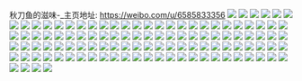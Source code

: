 秋刀鱼的滋味-_主页地址: https://weibo.com/u/6585833356 
![](https://wx4.sinaimg.cn/mw2000/007bHu6Ely1h8wj99cv1cj30zk0k0783.jpg) 
![](https://wx4.sinaimg.cn/mw2000/007bHu6Ely1h8wj9bjqw1j30u0140ag4.jpg) 
![](https://wx4.sinaimg.cn/mw2000/007bHu6Ely1h8wk7pokmpj30u012uajf.jpg) 
![](https://wx4.sinaimg.cn/mw2000/007bHu6Ely1h8wk777q0ej30u012t486.jpg) 
![](https://wx4.sinaimg.cn/mw2000/007bHu6Ely1h85o1bwnloj30ta7pse82.jpg) 
![](https://wx4.sinaimg.cn/mw2000/007bHu6Ely1h85o25rjxlj30u07fthdu.jpg) 
![](https://wx4.sinaimg.cn/mw2000/007bHu6Ely1h85o2xshqgj30pn7ps1ky.jpg) 
![](https://wx4.sinaimg.cn/mw2000/007bHu6Ely1h7c7zzrizpj31t92fpx6p.jpg) 
![](https://wx4.sinaimg.cn/mw2000/007bHu6Ely1h79uttztgyj33402c07wl.jpg) 
![](https://wx4.sinaimg.cn/mw2000/007bHu6Ely1h79utwc7euj33402c0b2d.jpg) 
![](https://wx4.sinaimg.cn/mw2000/007bHu6Ely1h79utwz976j30zo256wgo.jpg) 
![](https://wx4.sinaimg.cn/mw2000/007bHu6Ely1h72f1og621j30zo1qj7wh.jpg) 
![](https://wx4.sinaimg.cn/mw2000/007bHu6Ely1h72f7f8vx5j32c0340qv6.jpg) 
![](https://wx4.sinaimg.cn/mw2000/007bHu6Ely1h72f7gjnu2j33402c0qv6.jpg) 
![](https://wx4.sinaimg.cn/mw2000/007bHu6Ely1h72f7drt3dj331l1lox6q.jpg) 
![](https://wx4.sinaimg.cn/mw2000/007bHu6Ely1h72f7hru5nj32c0340b2a.jpg) 
![](https://wx4.sinaimg.cn/mw2000/007bHu6Ely1h72f96mfxsj329x2nekjl.jpg) 
![](https://wx4.sinaimg.cn/mw2000/007bHu6Ely1h72fb30z0hj32c0340hdw.jpg) 
![](https://wx4.sinaimg.cn/mw2000/007bHu6Ely1h72fb49dyxj31o81551kx.jpg) 
![](https://wx4.sinaimg.cn/mw2000/007bHu6Ely1h72fduodedj32c0340e83.jpg) 
![](https://wx4.sinaimg.cn/mw2000/007bHu6Ely1h70k44an7wj32c0340kjm.jpg) 
![](https://wx4.sinaimg.cn/mw2000/007bHu6Ely1h6sg52e9cej30uo0etwei.jpg) 
![](https://wx4.sinaimg.cn/mw2000/007bHu6Ely1h6ol0pvzsoj30qa0eit9m.jpg) 
![](https://wx4.sinaimg.cn/mw2000/007bHu6Ely1h6nq0uh8b4j318o1sa14l.jpg) 
![](https://wx4.sinaimg.cn/mw2000/007bHu6Ely1h6nq10rep2j33402c0b2c.jpg) 
![](https://wx4.sinaimg.cn/mw2000/007bHu6Ely1h6nq14r2dyj33402c0e83.jpg) 
![](https://wx4.sinaimg.cn/mw2000/007bHu6Ely1h6jb1szuqej30ze0u0750.jpg) 
![](https://wx4.sinaimg.cn/mw2000/007bHu6Ely1h6j4gvcwbtj31sc2dsqhs.jpg) 
![](https://wx4.sinaimg.cn/mw2000/007bHu6Ely1h6j4gw27p5j30zk0k0t99.jpg) 
![](https://wx4.sinaimg.cn/mw2000/007bHu6Ely1h6338l8fa1j32c0340hdu.jpg) 
![](https://wx4.sinaimg.cn/mw2000/007bHu6Ely1h5znng6gyxj32a32uy1kz.jpg) 
![](https://wx4.sinaimg.cn/mw2000/007bHu6Ely1h5znnijevsj31sc2dskjm.jpg) 
![](https://wx4.sinaimg.cn/mw2000/007bHu6Ely1h5znnktlnlj32c03407wj.jpg) 
![](https://wx4.sinaimg.cn/mw2000/007bHu6Ely1h4ycqz3q97j308w08wgm5.jpg) 
![](https://wx4.sinaimg.cn/mw2000/007bHu6Ely1h48smbnzjxj32c03404qq.jpg) 
![](https://wx4.sinaimg.cn/mw2000/007bHu6Ely1h48smdkxewj32c0340u0y.jpg) 
![](https://wx4.sinaimg.cn/mw2000/007bHu6Ely1h48sm6bkexj32c03404qq.jpg) 
![](https://wx4.sinaimg.cn/mw2000/007bHu6Ely1h48srgti5jj32c0340qv6.jpg) 
![](https://wx4.sinaimg.cn/mw2000/007bHu6Ely1h48srjuah1j33402c0npe.jpg) 
![](https://wx4.sinaimg.cn/mw2000/007bHu6Ely1h48ss9mwycj31sc1scb29.jpg) 
![](https://wx4.sinaimg.cn/mw2000/007bHu6Ely1h1u3sszmrkj33402c07wl.jpg) 
![](https://wx4.sinaimg.cn/mw2000/007bHu6Ely1h1u3swtaeyj33402c0npf.jpg) 
![](https://wx4.sinaimg.cn/mw2000/007bHu6Ely1gzvkq1d2ojj30u0140133.jpg) 
![](https://wx4.sinaimg.cn/mw2000/007bHu6Ely1gzvkq2op0lj30u0140akr.jpg) 
![](https://wx4.sinaimg.cn/mw2000/007bHu6Ely1gyi4c12mxbj30mu0ug40g.jpg) 
![](https://wx4.sinaimg.cn/mw2000/007bHu6Ely1gyi4bxhp1kj30ir0ozgoe.jpg) 
![](https://wx4.sinaimg.cn/mw2000/007bHu6Ely1gyi4bxuvadj30mi0tzmzw.jpg) 
![](https://wx4.sinaimg.cn/mw2000/007bHu6Ely1gyi4cnclwoj30u01hcwjk.jpg) 
![](https://wx4.sinaimg.cn/mw2000/007bHu6Ely1gyi4c7eyvgj30rs15ojwj.jpg) 
![](https://wx4.sinaimg.cn/mw2000/007bHu6Ely1gyi4bwir11j30u00u0jul.jpg) 
![](https://wx4.sinaimg.cn/mw2000/007bHu6Ely1gyi4ct0t0fj30u01hctg9.jpg) 
![](https://wx4.sinaimg.cn/mw2000/007bHu6Ely1gyi4bzw18uj30u013iaeh.jpg) 
![](https://wx4.sinaimg.cn/mw2000/007bHu6Ely1gyi4by89gmj30lc0lcad6.jpg) 
![](https://wx4.sinaimg.cn/mw2000/007bHu6Ely1gyi4c1wfafj30qo0qowhn.jpg) 
![](https://wx4.sinaimg.cn/mw2000/007bHu6Ely1gyi4c2gbonj30u0134n1v.jpg) 
![](https://wx4.sinaimg.cn/mw2000/007bHu6Ely1gyi4c3hpisj30u013y42d.jpg) 
![](https://wx4.sinaimg.cn/mw2000/007bHu6Ely1gyi4bx480kj30u013zte7.jpg) 
![](https://wx4.sinaimg.cn/mw2000/007bHu6Ely1gyi4c42b0uj30u00u0q5o.jpg) 
![](https://wx4.sinaimg.cn/mw2000/007bHu6Ely1gyi4c53m53j30u00yfn1k.jpg) 
![](https://wx4.sinaimg.cn/mw2000/007bHu6Ely1gyi4byurfvj30k00p076q.jpg) 
![](https://wx4.sinaimg.cn/mw2000/007bHu6Ely1gyi4c6dy0nj30qo0x0q5y.jpg) 
![](https://wx4.sinaimg.cn/mw2000/007bHu6Ely1gyi4c6tbdoj30go0m7t9z.jpg) 
![](https://wx4.sinaimg.cn/mw2000/007bHu6Ely1gthk32akwrj30k00euglz.jpg) 
![](https://wx4.sinaimg.cn/mw2000/007bHu6Ely1ggn4tc8gbnj32c0340b2a.jpg) 
![](https://wx4.sinaimg.cn/mw2000/007bHu6Ely1ggn4tdjjxej31tv2alnpd.jpg) 
![](https://wx4.sinaimg.cn/mw2000/007bHu6Ely1ggn4teikg1j31kn2dsb29.jpg) 
![](https://wx4.sinaimg.cn/mw2000/007bHu6Ely1ggiqszafxwj32c0340npd.jpg) 
![](https://wx4.sinaimg.cn/mw2000/007bHu6Ely1ggiqt1i4raj32c0340npd.jpg) 
![](https://wx4.sinaimg.cn/mw2000/007bHu6Ely1ggiqsx6oo0j32c0340npd.jpg) 
![](https://wx4.sinaimg.cn/mw2000/007bHu6Ely1gghn9emdcoj321y2wex6q.jpg) 
![](https://wx4.sinaimg.cn/mw2000/007bHu6Ely1gghna3mye6j32c0340u0z.jpg) 
![](https://wx4.sinaimg.cn/mw2000/007bHu6Ely1gghna9nabnj32362rchdv.jpg) 
![](https://wx4.sinaimg.cn/mw2000/007bHu6Ely1gghn9aiu1yj32c0340hdu.jpg) 
![](https://wx4.sinaimg.cn/mw2000/007bHu6Ely1gfs2fh1m27j30k00p8dia.jpg) 
![](https://wx4.sinaimg.cn/mw2000/007bHu6Ely1gf8i7iqhqyj31400u017q.jpg) 
![](https://wx4.sinaimg.cn/mw2000/007bHu6Ely1gf8i72wcgdj31400u0an6.jpg) 
![](https://wx4.sinaimg.cn/mw2000/007bHu6Ely1gf8i738wpvj30u00xkwsx.jpg) 
![](https://wx4.sinaimg.cn/mw2000/007bHu6Ely1gf8i74bpg1j30u0140al1.jpg) 
![](https://wx4.sinaimg.cn/mw2000/007bHu6Ely1gewg7r2tshj30yi1pctxf.jpg) 
![](https://wx4.sinaimg.cn/mw2000/007bHu6Ely1geqoh5xty6j33402c0u0z.jpg) 
![](https://wx4.sinaimg.cn/mw2000/007bHu6Ely1geqohau0ooj32c0340x6s.jpg) 
![](https://wx4.sinaimg.cn/mw2000/007bHu6Ely1geqohchn3hj32c0340x6p.jpg) 
![](https://wx4.sinaimg.cn/mw2000/007bHu6Ely1geqohe0mbij330b2bye82.jpg) 
![](https://wx4.sinaimg.cn/mw2000/007bHu6Ely1geqoheojpdj31400u0102.jpg) 
![](https://wx4.sinaimg.cn/mw2000/007bHu6Ely1geqohgd0ohj30rs2zfu0x.jpg) 
![](https://wx4.sinaimg.cn/mw2000/007bHu6Ely1geqohk5numj32301k9b29.jpg) 
![](https://wx4.sinaimg.cn/mw2000/007bHu6Ely1geqohiqhc5j32c031nnpd.jpg) 
![](https://wx4.sinaimg.cn/mw2000/007bHu6Ely1ge3o6irhnzj30gq0cfjug.jpg) 
![](https://wx4.sinaimg.cn/mw2000/007bHu6Ely1ge3o6j3rl4j30qo0qowh9.jpg) 
![](https://wx4.sinaimg.cn/mw2000/007bHu6Ely1gdrfqi06mtj30u01407f2.jpg) 
![](https://wx4.sinaimg.cn/mw2000/007bHu6Ely1gdrfqjjqzsj33402c0x6r.jpg) 
![](https://wx4.sinaimg.cn/mw2000/007bHu6Ely1gdrfqlgnhcj32c02o0qv7.jpg) 
![](https://wx4.sinaimg.cn/mw2000/007bHu6Ely1gdrfqmrgj1j32bo1f31kx.jpg) 
![](https://wx4.sinaimg.cn/mw2000/007bHu6Ely1gdrfqpy26ij32c03407wj.jpg) 
![](https://wx4.sinaimg.cn/mw2000/007bHu6Ely1gdrfqoab33j32c0340u0y.jpg) 
![](https://wx4.sinaimg.cn/mw2000/007bHu6Ely1gdlhm32zskj32ds1scb2c.jpg) 
![](https://wx4.sinaimg.cn/mw2000/007bHu6Ely1gdlhm3t2xtj318g1nate2.jpg) 
![](https://wx4.sinaimg.cn/mw2000/007bHu6Ely1gdlhm4szlij31na18ggta.jpg) 
![](https://wx4.sinaimg.cn/mw2000/007bHu6Ely1gdlhm5dvuzj31na18gwld.jpg) 
![](https://wx4.sinaimg.cn/mw2000/007bHu6Ely1gdlhm5xfz4j31na18gagw.jpg) 
![](https://wx4.sinaimg.cn/mw2000/007bHu6Ely1gdlhmd5lbkj32yo2801l9.jpg) 
![](https://wx4.sinaimg.cn/mw2000/007bHu6Ely1gb58v8pyi1j30ns0h7acy.jpg) 
![](https://wx4.sinaimg.cn/mw2000/007bHu6Ely1gb58v8vklcj30go0b4t9x.jpg) 
![](https://wx4.sinaimg.cn/mw2000/007bHu6Ely1gb58v984usj30qy0vcwgy.jpg) 
![](https://wx4.sinaimg.cn/mw2000/007bHu6Ely1gb58y73wsbj30u00xek13.jpg) 
![](https://wx4.sinaimg.cn/mw2000/007bHu6Ely1gb58vb6rfjj30u00thaj0.jpg) 
![](https://wx4.sinaimg.cn/mw2000/007bHu6Ely1gb58vdnn7jj30u00ld7bc.jpg) 
![](https://wx4.sinaimg.cn/mw2000/007bHu6Ely1gb58veniebj30u01t0n0f.jpg) 
![](https://wx4.sinaimg.cn/mw2000/007bHu6Ely1gb58vfnmhxj30u015m7f0.jpg) 
![](https://wx4.sinaimg.cn/mw2000/007bHu6Ely1gb58y7le3cj30j60pj41b.jpg) 
